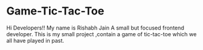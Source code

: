 # Game-Tic-Tac-Toe
Hi Developers!!
My name is Rishabh Jain
A small but focused frontend developer.
This is my small project ,contain a game of tic-tac-toe which we all have played in past.

